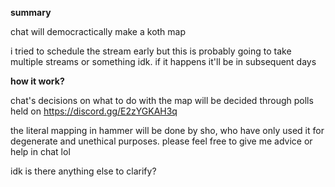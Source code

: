 **summary**

chat will democractically make a koth map

i tried to schedule the stream early but this is probably going to take multiple streams or something idk. if it happens it'll be in subsequent days

**how it work?**

chat's decisions on what to do with the map will be decided through polls held on https://discord.gg/E2zYGKAH3q

the literal mapping in hammer will be done by sho, who have only used it for degenerate and unethical purposes. please feel free to give me advice or help in chat lol

idk is there anything else to clarify?
